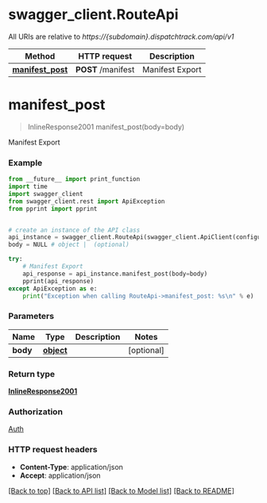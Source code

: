 # swagger_client.RouteApi

All URIs are relative to *https://{subdomain}.dispatchtrack.com/api/v1*

Method | HTTP request | Description
------------- | ------------- | -------------
[**manifest_post**](RouteApi.md#manifest_post) | **POST** /manifest | Manifest Export

# **manifest_post**
> InlineResponse2001 manifest_post(body=body)

Manifest Export

### Example
```python
from __future__ import print_function
import time
import swagger_client
from swagger_client.rest import ApiException
from pprint import pprint


# create an instance of the API class
api_instance = swagger_client.RouteApi(swagger_client.ApiClient(configuration))
body = NULL # object |  (optional)

try:
    # Manifest Export
    api_response = api_instance.manifest_post(body=body)
    pprint(api_response)
except ApiException as e:
    print("Exception when calling RouteApi->manifest_post: %s\n" % e)
```

### Parameters

Name | Type | Description  | Notes
------------- | ------------- | ------------- | -------------
 **body** | [**object**](object.md)|  | [optional] 

### Return type

[**InlineResponse2001**](InlineResponse2001.md)

### Authorization

[Auth](../README.md#Auth)

### HTTP request headers

 - **Content-Type**: application/json
 - **Accept**: application/json

[[Back to top]](#) [[Back to API list]](../README.md#documentation-for-api-endpoints) [[Back to Model list]](../README.md#documentation-for-models) [[Back to README]](../README.md)

